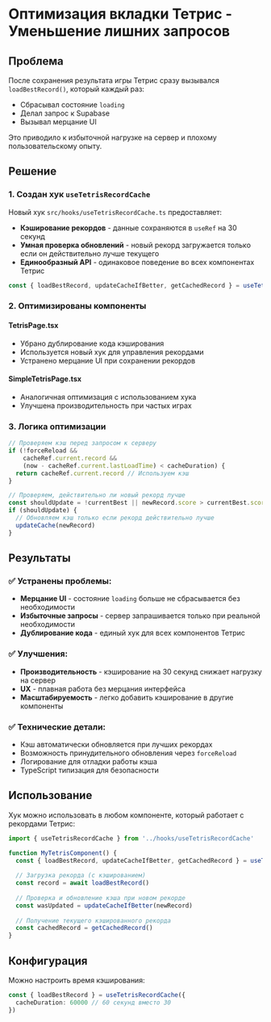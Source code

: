 # Оптимизация вкладки Тетрис - Уменьшение лишних запросов

## Проблема

После сохранения результата игры Тетрис сразу вызывался `loadBestRecord()`, который каждый раз:
- Сбрасывал состояние `loading`
- Делал запрос к Supabase
- Вызывал мерцание UI

Это приводило к избыточной нагрузке на сервер и плохому пользовательскому опыту.

## Решение

### 1. Создан хук `useTetrisRecordCache`

Новый хук `src/hooks/useTetrisRecordCache.ts` предоставляет:

- **Кэширование рекордов** - данные сохраняются в `useRef` на 30 секунд
- **Умная проверка обновлений** - новый рекорд загружается только если он действительно лучше текущего
- **Единообразный API** - одинаковое поведение во всех компонентах Тетрис

```typescript
const { loadBestRecord, updateCacheIfBetter, getCachedRecord } = useTetrisRecordCache()
```

### 2. Оптимизированы компоненты

#### TetrisPage.tsx
- Убрано дублирование кода кэширования
- Используется новый хук для управления рекордами
- Устранено мерцание UI при сохранении рекордов

#### SimpleTetrisPage.tsx  
- Аналогичная оптимизация с использованием хука
- Улучшена производительность при частых играх

### 3. Логика оптимизации

```typescript
// Проверяем кэш перед запросом к серверу
if (!forceReload && 
    cacheRef.current.record && 
    (now - cacheRef.current.lastLoadTime) < cacheDuration) {
  return cacheRef.current.record // Используем кэш
}

// Проверяем, действительно ли новый рекорд лучше
const shouldUpdate = !currentBest || newRecord.score > currentBest.score
if (shouldUpdate) {
  // Обновляем кэш только если рекорд действительно лучше
  updateCache(newRecord)
}
```

## Результаты

### ✅ Устранены проблемы:
- **Мерцание UI** - состояние `loading` больше не сбрасывается без необходимости
- **Избыточные запросы** - сервер запрашивается только при реальной необходимости
- **Дублирование кода** - единый хук для всех компонентов Тетрис

### ✅ Улучшения:
- **Производительность** - кэширование на 30 секунд снижает нагрузку на сервер
- **UX** - плавная работа без мерцания интерфейса
- **Масштабируемость** - легко добавить кэширование в другие компоненты

### ✅ Технические детали:
- Кэш автоматически обновляется при лучших рекордах
- Возможность принудительного обновления через `forceReload`
- Логирование для отладки работы кэша
- TypeScript типизация для безопасности

## Использование

Хук можно использовать в любом компоненте, который работает с рекордами Тетрис:

```typescript
import { useTetrisRecordCache } from '../hooks/useTetrisRecordCache'

function MyTetrisComponent() {
  const { loadBestRecord, updateCacheIfBetter, getCachedRecord } = useTetrisRecordCache()
  
  // Загрузка рекорда (с кэшированием)
  const record = await loadBestRecord()
  
  // Проверка и обновление кэша при новом рекорде
  const wasUpdated = updateCacheIfBetter(newRecord)
  
  // Получение текущего кэшированного рекорда
  const cachedRecord = getCachedRecord()
}
```

## Конфигурация

Можно настроить время кэширования:

```typescript
const { loadBestRecord } = useTetrisRecordCache({ 
  cacheDuration: 60000 // 60 секунд вместо 30
})
```
